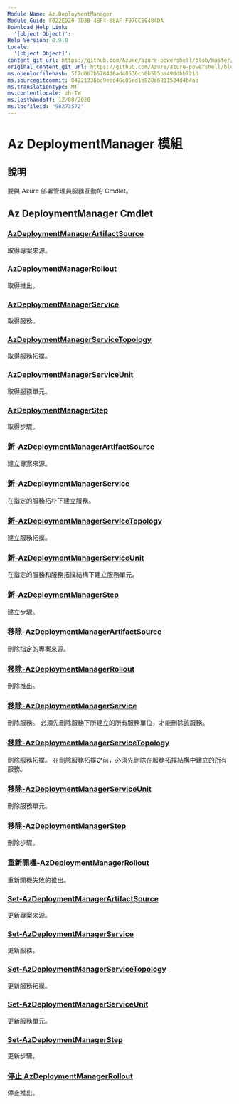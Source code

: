 ```yaml
---
Module Name: Az.DeploymentManager
Module Guid: F022ED20-7D3B-4BF4-88AF-F97CC50484DA
Download Help Link:
  '[object Object]': 
Help Version: 0.9.0
Locale:
  '[object Object]': 
content_git_url: https://github.com/Azure/azure-powershell/blob/master/src/DeploymentManager/DeploymentManager/help/Az.DeploymentManager.md
original_content_git_url: https://github.com/Azure/azure-powershell/blob/master/src/DeploymentManager/DeploymentManager/help/Az.DeploymentManager.md
ms.openlocfilehash: 5f7d067b578436ad40536cb6b505ba490dbb721d
ms.sourcegitcommit: 04221336bc9eed46c05ed1e828a6811534d4b4ab
ms.translationtype: MT
ms.contentlocale: zh-TW
ms.lasthandoff: 12/08/2020
ms.locfileid: "98273572"
---
```

# Az DeploymentManager 模組
## 說明
要與 Azure 部署管理員服務互動的 Cmdlet。

## Az DeploymentManager Cmdlet
### [AzDeploymentManagerArtifactSource](Get-AzDeploymentManagerArtifactSource.md)
取得專案來源。

### [AzDeploymentManagerRollout](Get-AzDeploymentManagerRollout.md)
取得推出。

### [AzDeploymentManagerService](Get-AzDeploymentManagerService.md)
取得服務。

### [AzDeploymentManagerServiceTopology](Get-AzDeploymentManagerServiceTopology.md)
取得服務拓撲。

### [AzDeploymentManagerServiceUnit](Get-AzDeploymentManagerServiceUnit.md)
取得服務單元。

### [AzDeploymentManagerStep](Get-AzDeploymentManagerStep.md)
取得步驟。

### [新-AzDeploymentManagerArtifactSource](New-AzDeploymentManagerArtifactSource.md)
建立專案來源。

### [新-AzDeploymentManagerService](New-AzDeploymentManagerService.md)
在指定的服務拓朴下建立服務。

### [新-AzDeploymentManagerServiceTopology](New-AzDeploymentManagerServiceTopology.md)
建立服務拓撲。

### [新-AzDeploymentManagerServiceUnit](New-AzDeploymentManagerServiceUnit.md)
在指定的服務和服務拓撲結構下建立服務單元。

### [新-AzDeploymentManagerStep](New-AzDeploymentManagerStep.md)
建立步驟。

### [移除-AzDeploymentManagerArtifactSource](Remove-AzDeploymentManagerArtifactSource.md)
刪除指定的專案來源。

### [移除-AzDeploymentManagerRollout](Remove-AzDeploymentManagerRollout.md)
刪除推出。

### [移除-AzDeploymentManagerService](Remove-AzDeploymentManagerService.md)
刪除服務。 必須先刪除服務下所建立的所有服務單位，才能刪除該服務。

### [移除-AzDeploymentManagerServiceTopology](Remove-AzDeploymentManagerServiceTopology.md)
刪除服務拓撲。 在刪除服務拓撲之前，必須先刪除在服務拓撲結構中建立的所有服務。

### [移除-AzDeploymentManagerServiceUnit](Remove-AzDeploymentManagerServiceUnit.md)
刪除服務單元。

### [移除-AzDeploymentManagerStep](Remove-AzDeploymentManagerStep.md)
刪除步驟。

### [重新開機-AzDeploymentManagerRollout](Restart-AzDeploymentManagerRollout.md)
重新開機失敗的推出。

### [Set-AzDeploymentManagerArtifactSource](Set-AzDeploymentManagerArtifactSource.md)
更新專案來源。

### [Set-AzDeploymentManagerService](Set-AzDeploymentManagerService.md)
更新服務。

### [Set-AzDeploymentManagerServiceTopology](Set-AzDeploymentManagerServiceTopology.md)
更新服務拓撲。

### [Set-AzDeploymentManagerServiceUnit](Set-AzDeploymentManagerServiceUnit.md)
更新服務單元。

### [Set-AzDeploymentManagerStep](Set-AzDeploymentManagerStep.md)
更新步驟。

### [停止 AzDeploymentManagerRollout](Stop-AzDeploymentManagerRollout.md)
停止推出。

